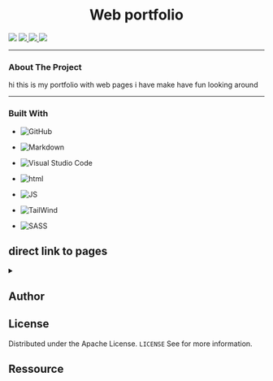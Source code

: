 
<h1 align="center">Web portfolio</h1>

<img src='https://img.shields.io/badge/Mail-Renaud.Baussart%40proton.me-purple'/>

<a href='https://www.linkedin.com/in/renaud-baussart-278b362bb'>
    <img src='https://img.shields.io/badge/linkedin-blue'/>
</a>

<a href='https://twitter.com/RenaudBaussart'>
    <img src='https://img.shields.io/badge/Twitter%20%2F%20X-grey'/>
</a>

<a href='https://github.com/RenaudBaussart/Memo-CheatSheet'>
    <img src='https://img.shields.io/badge/My%20cheat%20sheet-lightyellow'/>
</a>

---

### About The Project

hi this is my portfolio with web pages i have make have fun looking around

---

### Built With
- ![GitHub](https://img.shields.io/badge/github-%23121011.svg?style=for-the-badge&logo=github&logoColor=white)

- ![Markdown](https://img.shields.io/badge/markdown-%23000000.svg?style=for-the-badge&logo=markdown&logoColor=white)

- ![Visual Studio Code](https://img.shields.io/badge/Visual%20Studio%20Code-0078d7.svg?style=for-the-badge&logo=visual-studio-code&logoColor=white)
 
- ![html](https://img.shields.io/badge/HTML5-E34F26?style=for-the-badge&logo=html5&logoColor=white)

- ![JS](https://img.shields.io/badge/JavaScript-323330?style=for-the-badge&logo=javascript&logoColor=F7DF1E)

- ![TailWind](https://img.shields.io/badge/Tailwind_CSS-38B2AC?style=for-the-badge&logo=tailwind-css&logoColor=white)

- ![SASS](https://img.shields.io/badge/Sass-CC6699?style=for-the-badge&logo=sass&logoColor=white)

## direct link to pages
<details>
<summary></summary>
- 

</details>

## Author

## License

Distributed under the Apache License. `LICENSE` See for more information.

## Ressource
